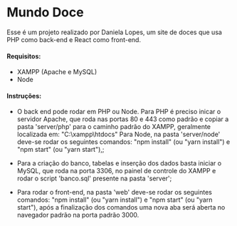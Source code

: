 # Mundo Doce

Esse é um projeto realizado por Daniela Lopes, um site de doces que usa PHP como back-end e React como front-end.

#### Requisitos:
- XAMPP (Apache e MySQL)
- Node
#### Instruções:
- O back end pode rodar em PHP ou Node. Para PHP é preciso inicar o servidor Apache, que roda nas portas 80 e 443 como padrão e copiar a pasta 'server/php' para o caminho padrão do XAMPP, geralmente localizada em: "C:\xampp\htdocs" Para Node, na pasta 'server/node' deve-se rodar os seguintes comandos: "npm install" (ou "yarn install") e "npm start" (ou "yarn start"),;

- Para a criação do banco, tabelas e inserção dos dados basta iniciar o MySQL, que roda na porta 3306, no painel de controle do XAMPP e rodar o script 'banco.sql' presente na pasta 'server';

- Para rodar o front-end, na pasta 'web' deve-se rodar os seguintes comandos: "npm install" (ou "yarn install") e "npm start" (ou "yarn start"), após a finalização dos comandos uma nova aba será aberta no navegador padrão na porta padrão 3000.